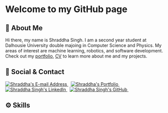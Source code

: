 

# Welcome to my GitHub page 

## 👤 About Me

Hi there, my name is Shraddha Singh. I am a second year student at Dalhousie University double majoing in Computer Science and Physics. My areas of interest are machine learning, robotics, and software development. Check out my [portfolio](https://shrad059.github.io/portfolio), [CV](https://drive.google.com/file/d/1nMffqh0WlFezrgyuBAteyChISofQO3dN/view?usp=sharing) to learn more about me and my projects.


## 📇 Social & Contact

<div align="left">
  <a href="mailto:sh913738@dal.ca" target="_blank" rel="noreferrer"> <img alt="Shraddha's E-mail Address" src="https://img.shields.io/badge/E&#8209;mail-D14836?style=for-the-badge&logo=gmail&logoColor=white" /> </a>
  &nbsp;
  <a href="https://shrad059.github.io/portfolio/" target="_blank" rel="noreferrer"> <img alt="Shraddha's Portfolio" src="https://img.shields.io/badge/Portfolio-08203A?style=for-the-badge&logo=About.me&logoColor=white" /> </a>
  &nbsp;
  <a href="https://www.linkedin.com/in/shraddhasinggh/" target="_blank" rel="noreferrer"> <img alt="Shraddha Singh's LinkedIn" src="https://img.shields.io/badge/LinkedIn-0077B5?style=for-the-badge&logo=linkedin&logoColor=white" /> </a>
  &nbsp;
  <a href="https://github.com/shrad059" target="_blank" rel="noreferrer"> <img alt="Shraddha Singh's GitHub" src="https://img.shields.io/badge/GitHub-100000?style=for-the-badge&logo=github&logoColor=white" /> </a>
  &nbsp;



## ⚙ Skills
